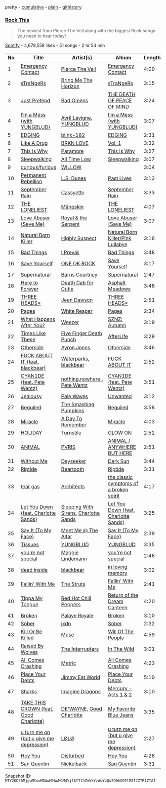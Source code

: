 pretty - [cumulative](/playlists/cumulative/37i9dQZF1DXcF6B6QPhFDv.md) - [plain](/playlists/plain/37i9dQZF1DXcF6B6QPhFDv) - [githistory](https://github.githistory.xyz/mackorone/spotify-playlist-archive/blob/main/playlists/plain/37i9dQZF1DXcF6B6QPhFDv)

### [Rock This](https://open.spotify.com/playlist/37i9dQZF1DXcF6B6QPhFDv)

> The newest from Pierce The Veil along with the biggest Rock songs you need to hear today!

[Spotify](https://open.spotify.com/user/spotify) - 4,679,558 likes - 51 songs - 2 hr 54 min

| No. | Title | Artist(s) | Album | Length |
|---|---|---|---|---|
| 1 | [Emergency Contact](https://open.spotify.com/track/5xJlzQiPLYkvlqkRPKzBwD) | [Pierce The Veil](https://open.spotify.com/artist/4iJLPqClelZOBCBifm8Fzv) | [Emergency Contact](https://open.spotify.com/album/2qfjFXv3HIl5IsFcfp74RH) | 4:00 |
| 2 | [sTraNgeRs](https://open.spotify.com/track/5fpq1wF8xa5tSSlcKHdmGQ) | [Bring Me The Horizon](https://open.spotify.com/artist/1Ffb6ejR6Fe5IamqA5oRUF) | [sTraNgeRs](https://open.spotify.com/album/55LIhZNcBHzrjNZ89I0IRc) | 3:15 |
| 3 | [Just Pretend](https://open.spotify.com/track/1H4Y9uW4N0LsxJUz0VnaPJ) | [Bad Omens](https://open.spotify.com/artist/3Ri4H12KFyu98LMjSoij5V) | [THE DEATH OF PEACE OF MIND](https://open.spotify.com/album/3p7m1Pmg6n3BlpL9Py7IUA) | 3:24 |
| 4 | [I’m a Mess \(with YUNGBLUD\)](https://open.spotify.com/track/1yvArCvZLTHiawRdWKSAWj) | [Avril Lavigne](https://open.spotify.com/artist/0p4nmQO2msCgU4IF37Wi3j), [YUNGBLUD](https://open.spotify.com/artist/6Ad91Jof8Niiw0lGLLi3NW) | [I’m a Mess \(with YUNGBLUD\)](https://open.spotify.com/album/7kpLyQOiE4j9bNCZhKvWBr) | 3:07 |
| 5 | [EDGING](https://open.spotify.com/track/2wVWGFVkL5I3JGsoWBx2AZ) | [blink\-182](https://open.spotify.com/artist/6FBDaR13swtiWwGhX1WQsP) | [EDGING](https://open.spotify.com/album/0EspGdWdoWAxa5mBdQ5z55) | 2:31 |
| 6 | [Like A Drug](https://open.spotify.com/track/72R08p6rgsH9xCYu5xcfCS) | [BRKN LOVE](https://open.spotify.com/artist/2Hkg1gn2Hpar1sVP8adtNp) | [Vol\. 1](https://open.spotify.com/album/0C4HBTbxm3KCIHMGBKV4Zj) | 3:32 |
| 7 | [This Is Why](https://open.spotify.com/track/7z84Fwf1R3Z2BwHCP620CI) | [Paramore](https://open.spotify.com/artist/74XFHRwlV6OrjEM0A2NCMF) | [This Is Why](https://open.spotify.com/album/1BDj5lr0KVcSQpSNdyqJct) | 3:27 |
| 8 | [Sleepwalking](https://open.spotify.com/track/4SOtTsuFYYlkOOvXMbroUv) | [All Time Low](https://open.spotify.com/artist/46gyXjRIvN1NL1eCB8GBxo) | [Sleepwalking](https://open.spotify.com/album/4bI5LF5zauGsBIL9z8mLyl) | 3:07 |
| 9 | [curious/furious](https://open.spotify.com/track/2OdRGWLkvSccWOrYFlbIFF) | [WILLOW](https://open.spotify.com/artist/3rWZHrfrsPBxVy692yAIxF) | [<COPINGMECHANISM>](https://open.spotify.com/album/0oMXn0MNLNyvB4iJPZXOuV) | 3:04 |
| 10 | [Permanent Rebellion](https://open.spotify.com/track/0cSFnroC6jtahfxpBngw9d) | [L.S\. Dunes](https://open.spotify.com/artist/2uRjuSX3CCVJO0KBA518XG) | [Past Lives](https://open.spotify.com/album/40py8Fn35TC6GnszSKccjZ) | 3:13 |
| 11 | [September Rain](https://open.spotify.com/track/2GXXovrQJ0VCIbTVPiXILx) | [Cassyette](https://open.spotify.com/artist/3X8VK5wNpLQCVEo4sWBH2A) | [September Rain](https://open.spotify.com/album/1Bvlhc5gNdOBrwWDWn07HC) | 3:33 |
| 12 | [THE LONELIEST](https://open.spotify.com/track/1Ame8XTX6QHY0l0ahqUhgv) | [Måneskin](https://open.spotify.com/artist/0lAWpj5szCSwM4rUMHYmrr) | [THE LONELIEST](https://open.spotify.com/album/1DFNeS38zvoPkx9wwMEwbc) | 4:07 |
| 13 | [Love Abuser \(Save Me\)](https://open.spotify.com/track/1ePGHhSQ9jkLrB21899YOa) | [Royal & the Serpent](https://open.spotify.com/artist/64EHXDoln95lnccszdPum0) | [Love Abuser \(Save Me\)](https://open.spotify.com/album/1IRo3trf091j4jolkiRD5J) | 3:07 |
| 14 | [Natural Born Killer](https://open.spotify.com/track/78wMThFTNKThsWq19o0F1H) | [Highly Suspect](https://open.spotify.com/artist/2pqd3HsfsvcBGtHvPOg6eg) | [Natural Born Killer/Pink Lullabye](https://open.spotify.com/album/379z7WiokF2pa4kKUgVjRF) | 3:16 |
| 15 | [Bad Things](https://open.spotify.com/track/4b3f0U8gOfJKyxB8cYdCiw) | [I Prevail](https://open.spotify.com/artist/3Uobr6LgQpBbk6k4QGAb3V) | [Bad Things](https://open.spotify.com/album/5ynUGkp1zf2gs4Q1ceUhsR) | 3:48 |
| 16 | [Save Yourself](https://open.spotify.com/track/6jZp2rNTYVlKwt20aMIcot) | [ONE OK ROCK](https://open.spotify.com/artist/7k73EtZwoPs516ZxE72KsO) | [Save Yourself](https://open.spotify.com/album/1xs19Gxdqwyb3jfNQlEOUo) | 3:17 |
| 17 | [Supernatural](https://open.spotify.com/track/3HFvMIvCBNGkypFCQUHjyV) | [Barns Courtney](https://open.spotify.com/artist/5tFRohaO5yEsuJxmMnlCO9) | [Supernatural](https://open.spotify.com/album/5T0qNPygFFXWjhnzSzlTWD) | 2:47 |
| 18 | [Here to Forever](https://open.spotify.com/track/7Cva2EgJougx6O6M5xgWAq) | [Death Cab for Cutie](https://open.spotify.com/artist/0YrtvWJMgSdVrk3SfNjTbx) | [Asphalt Meadows](https://open.spotify.com/album/2PIWPTOIxbaVSjTnc30vXS) | 3:46 |
| 19 | [THREE HEADS\*](https://open.spotify.com/track/4apXjryIqMFUdOjWMM6zZp) | [Jean Dawson](https://open.spotify.com/artist/7vNNmjV14SKQzlQAEg0BXP) | [THREE HEADS\*](https://open.spotify.com/album/02BIHNzIl0WCC17CPM83gN) | 2:51 |
| 20 | [Pages](https://open.spotify.com/track/6j6OD4QQ2jRuvss0ssZSOK) | [White Reaper](https://open.spotify.com/artist/75klPfIVnyYcyEGaicRUSF) | [Pages](https://open.spotify.com/album/7jMiaQZa1FqzmQcj91JStf) | 2:34 |
| 21 | [What Happens After You?](https://open.spotify.com/track/5x7Ffxc1Obg13x5IzM1XXV) | [Weezer](https://open.spotify.com/artist/3jOstUTkEu2JkjvRdBA5Gu) | [SZNZ: Autumn](https://open.spotify.com/album/1ZuTYUdoALghOAKTISys6n) | 3:19 |
| 22 | [Times Like These](https://open.spotify.com/track/6bo13cPb5M0B6LhQEl0A3E) | [Five Finger Death Punch](https://open.spotify.com/artist/5t28BP42x2axFnqOOMg3CM) | [AfterLife](https://open.spotify.com/album/2xO5zlCGNyap7Jx1ED3HgG) | 3:29 |
| 23 | [Otherside](https://open.spotify.com/track/7r6IKrSrxElm4CONGUhlv5) | [Ayron Jones](https://open.spotify.com/artist/1iEaqWaYpKo9x0OrEq7Q7z) | [Otherside](https://open.spotify.com/album/3jQM8I4XJIFIvQPxBX1gHy) | 3:46 |
| 24 | [FUCK ABOUT IT \(feat\. blackbear\)](https://open.spotify.com/track/3MOKBkpsarb0AfAABcLAsn) | [Waterparks](https://open.spotify.com/artist/3QaxveoTiMetZCMp1sftiu), [blackbear](https://open.spotify.com/artist/2cFrymmkijnjDg9SS92EPM) | [FUCK ABOUT IT](https://open.spotify.com/album/2U9uohrVqMVGb1pBqPFTXX) | 2:52 |
| 25 | [CYAN1DE \(feat\. Pete Wentz\)](https://open.spotify.com/track/1v64n1ScLjCccCw75vgqAY) | [nothing,nowhere.](https://open.spotify.com/artist/7FngGIEGgN3Iwauw1MvO4P), [Pete Wentz](https://open.spotify.com/artist/6eNCYcluBDxyf0kkn4j7rD) | [CYAN1DE \(feat\. Pete Wentz\)](https://open.spotify.com/album/10fQxebU1iCQ64dLuNcjMR) | 3:51 |
| 26 | [Jealousy](https://open.spotify.com/track/2ZdEHxr2L0Dj5zJOdt3Dql) | [Pale Waves](https://open.spotify.com/artist/0wOej91SVqB1zcYkW6xUtA) | [Unwanted](https://open.spotify.com/album/2j1AQqwSWqsMaJ5WCS1LlY) | 3:12 |
| 27 | [Beguiled](https://open.spotify.com/track/6rBiMyaGB1ZJQnxb01FkPG) | [The Smashing Pumpkins](https://open.spotify.com/artist/40Yq4vzPs9VNUrIBG5Jr2i) | [Beguiled](https://open.spotify.com/album/582taizXGzfl1ALsX6Busl) | 3:58 |
| 28 | [Miracle](https://open.spotify.com/track/2ah5gOCogw00A62XBoepmc) | [A Day To Remember](https://open.spotify.com/artist/4NiJW4q9ichVqL1aUsgGAN) | [Miracle](https://open.spotify.com/album/7sobDr1V7BbSF0mkJOOGj3) | 4:03 |
| 29 | [HOLIDAY](https://open.spotify.com/track/1dB0NylVkpjdOe8DiekIs7) | [Turnstile](https://open.spotify.com/artist/2qnpHrOzdmOo1S4ox3j17x) | [GLOW ON](https://open.spotify.com/album/2NrYPcMmQBlbBxopc2XlzS) | 2:52 |
| 30 | [ANIMAL](https://open.spotify.com/track/5dpOtj3sd3nnXEudsgMozs) | [PVRIS](https://open.spotify.com/artist/6oFs3qk4VepIVFdoD4jmsy) | [ANIMAL / ANYWHERE BUT HERE](https://open.spotify.com/album/008TrvgQaIGW6XpAdPgZt7) | 2:51 |
| 31 | [Without Me](https://open.spotify.com/track/2g8vTn8mz96VWCSc9RCucZ) | [Dayseeker](https://open.spotify.com/artist/5FjQVp1Lb0kltmwIuu5kfj) | [Dark Sun](https://open.spotify.com/album/5LBwRaecL24pCuyX5klZm5) | 3:44 |
| 32 | [Riptide](https://open.spotify.com/track/6FqBQIRLJMluO10YtDbETv) | [Beartooth](https://open.spotify.com/artist/6vwjIs0tbIiseJMR3pqwiL) | [Riptide](https://open.spotify.com/album/5pq4qSf7QPmEu7F1IhhVmn) | 3:31 |
| 33 | [tear gas](https://open.spotify.com/track/7Igb2aGtzSlisOgXbjmdZW) | [Architects](https://open.spotify.com/artist/3ZztVuWxHzNpl0THurTFCv) | [the classic symptoms of a broken spirit](https://open.spotify.com/album/5ncQrFYuAZYrNcbzbJjgL4) | 4:17 |
| 34 | [Let You Down \(feat\. Charlotte Sands\)](https://open.spotify.com/track/0JX13l9ixwzb9BBTG5vaNV) | [Sleeping With Sirens](https://open.spotify.com/artist/3N8Hy6xQnQv1F1XCiyGQqA), [Charlotte Sands](https://open.spotify.com/artist/2cAXhrWAztXGwk6r15ibW2) | [Let You Down \(feat\. Charlotte Sands\)](https://open.spotify.com/album/6FDZMfAhiOT1vgZ21iupjV) | 3:25 |
| 35 | [Say It \(To My Face\)](https://open.spotify.com/track/2UMeGWmUri9RVpmckPV9Jt) | [Meet Me @ The Altar](https://open.spotify.com/artist/4bzfsZhaLW6VWHLh1sqcrK) | [Say It \(To My Face\)](https://open.spotify.com/album/0zErHJ7vr4Ao9VgoX3RUYm) | 2:39 |
| 36 | [Tissues](https://open.spotify.com/track/5J1zn7OE12a0gFnjJc0Um6) | [YUNGBLUD](https://open.spotify.com/artist/6Ad91Jof8Niiw0lGLLi3NW) | [YUNGBLUD](https://open.spotify.com/album/0cdlBfbso4Iyim5XRQFBER) | 3:35 |
| 37 | [you're not special](https://open.spotify.com/track/6Mc1snn8uClt3FzkUREymB) | [Maggie Lindemann](https://open.spotify.com/artist/0uGk2czvcpWQA383Im6ajf) | [you're not special](https://open.spotify.com/album/7vvGNS9MRPrzfi0cHbDeQC) | 2:46 |
| 38 | [dead inside](https://open.spotify.com/track/2Oo397nWzelAKMQBBIL8YI) | [blackbear](https://open.spotify.com/artist/2cFrymmkijnjDg9SS92EPM) | [in loving memory](https://open.spotify.com/album/0ZvU2iSXtYxBeR9QzvHQau) | 3:02 |
| 39 | [Fallin' With Me](https://open.spotify.com/track/5n3It3ROR8In19oJkpXeWt) | [The Struts](https://open.spotify.com/artist/3lDpdwM8KILepMHqBWUhIA) | [Fallin' With Me](https://open.spotify.com/album/6zqWA4OhvhQL6qDFutqpw3) | 2:41 |
| 40 | [Tippa My Tongue](https://open.spotify.com/track/7BCxIjRsqbc9Yiy2haBCIK) | [Red Hot Chili Peppers](https://open.spotify.com/artist/0L8ExT028jH3ddEcZwqJJ5) | [Return of the Dream Canteen](https://open.spotify.com/album/0KJc9ksnoJJsdpQxV3z5i1) | 4:20 |
| 41 | [Broken](https://open.spotify.com/track/3tnKdIkmqLiL9UKxxqjM8C) | [Palaye Royale](https://open.spotify.com/artist/0hAd6zwEgt9ILuMDY1prcI) | [Broken](https://open.spotify.com/album/1ADbmheBGdOcaAIF44h4Yu) | 3:10 |
| 42 | [Sober](https://open.spotify.com/track/7K3rRx00hcS6MpZmYGUFH2) | [jxdn](https://open.spotify.com/artist/6Y64EaNqpqcZYTgs4c76gF) | [Sober](https://open.spotify.com/album/51xoJomo3hvVg4BE7GHnHI) | 2:32 |
| 43 | [Kill Or Be Killed](https://open.spotify.com/track/4scqfHWE0J9dgdbjqstjS3) | [Muse](https://open.spotify.com/artist/12Chz98pHFMPJEknJQMWvI) | [Will Of The People](https://open.spotify.com/album/5qK8S5JRF8au6adIVtBsmk) | 4:59 |
| 44 | [Raised By Wolves](https://open.spotify.com/track/4lUubz3TMfHfQDJl0mAo2l) | [The Interrupters](https://open.spotify.com/artist/25Maank76ry2Tmbi2Ql1SF) | [In The Wild](https://open.spotify.com/album/3kY1OhkaStCboWLSBTIfvg) | 3:01 |
| 45 | [All Comes Crashing](https://open.spotify.com/track/1gKLWryPONC9dyrx5fX3Dr) | [Metric](https://open.spotify.com/artist/1rCIEwPp5OnXW0ornlSsRl) | [All Comes Crashing](https://open.spotify.com/album/7uOTYWH3RBce6YFD7hRnvY) | 4:23 |
| 46 | [Place Your Debts](https://open.spotify.com/track/29f4cPjqBi9n5lS8XQlKa3) | [Jimmy Eat World](https://open.spotify.com/artist/3Ayl7mCk0nScecqOzvNp6s) | [Place Your Debts](https://open.spotify.com/album/3I3kMVNvm0kT9RZGjeyNDl) | 5:10 |
| 47 | [Sharks](https://open.spotify.com/track/7sA2SKTo1QbTSSYn5YvJC4) | [Imagine Dragons](https://open.spotify.com/artist/53XhwfbYqKCa1cC15pYq2q) | [Mercury \- Acts 1 & 2](https://open.spotify.com/album/6yiXkzHvC0OTmhfDQOEWtS) | 3:10 |
| 48 | [TAKE THIS CROWN \(feat\. Good Charlotte\)](https://open.spotify.com/track/5AVoz9v5GG4gfhBtKc5jbN) | [DE'WAYNE](https://open.spotify.com/artist/4lpKeKXJYkglSWyEmnOF7O), [Good Charlotte](https://open.spotify.com/artist/5aYyPjAsLj7UzANzdupwnS) | [My Favorite Blue Jeans](https://open.spotify.com/album/1L0YVLNDSQLKXkX1H5Dyl8) | 3:35 |
| 49 | [u turn me on \(but u give me depression\)](https://open.spotify.com/track/7MeP128gHh4GyTMoGUiZlt) | [LØLØ](https://open.spotify.com/artist/5MjcGshMggPgIHinIUDaX0) | [u turn me on \(but u give me depression\)](https://open.spotify.com/album/7tAEvWFVlVMoPWwyVcwKx8) | 2:27 |
| 50 | [Hey You](https://open.spotify.com/track/4WUSVvoafrgVgsF9D2urJ0) | [Disturbed](https://open.spotify.com/artist/3TOqt5oJwL9BE2NG9MEwDa) | [Hey You](https://open.spotify.com/album/0P5THTr6VX4rtxd8riRVOM) | 4:28 |
| 51 | [San Quentin](https://open.spotify.com/track/0nErfLIYBOb0DHE2jqAe6k) | [Nickelback](https://open.spotify.com/artist/6deZN1bslXzeGvOLaLMOIF) | [San Quentin](https://open.spotify.com/album/2oEamuLTW9IlUiDrZLAPMZ) | 3:31 |

Snapshot ID: `MTY2ODE0MjgwMCwwMDAwMDAwMGM4YjlkYTlhZmVkYzAwYzQwZDhhODFlM2I2ZTRlZTA1`

